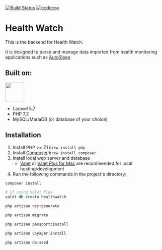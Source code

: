 <a href="https://travis-ci.com/rosstafarian/health-watch"><img src="https://img.shields.io/travis/rosstafarian/health-watch/master.svg?style=for-the-badge" alt="Build Status"></a>
<a href="https://codecov.io/gh/rosstafarian/health-watch"><img src="https://img.shields.io/codecov/c/github/rosstafarian/health-watch/master.svg?style=for-the-badge" alt="codecov"></a>

# Health Watch

This is the backend for Health Watch. 

It is designed to parse and manage data imported from health monitoring applications such as [AutoSleep](http://autosleep.tantsissa.com/)

## Built on:

<img src="https://laravel.com/assets/img/components/logo-laravel.svg" height="60px">

* Laravel 5.7
* PHP 7.2
* MySQL/MariaDB (or database of your choice)

## Installation

1. Install PHP >= 7.1 `brew install php`
2. Install [Composer](https://getcomposer.org/) `brew install composer`
3. Install local web server and database
    * [Valet](https://laravel.com/docs/5.7/valet) or [Valet Plus for Mac](https://github.com/weprovide/valet-plus#installation) are recommended for local hosting/development
4. Run the following commands in the project's directory:

```bash
composer install
```
```bash
# If using Valet Plus
valet db create healthwatch
```
```bash
php artisan key:generate
```
```bash
php artisan migrate
```
```bash
php artisan passport:install
```
```bash
php artisan voyager:install
```
```bash
php artisan db:seed
```
